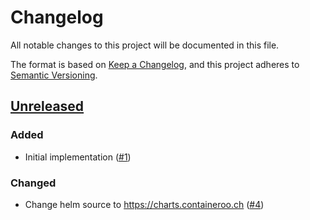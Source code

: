 # Changelog
All notable changes to this project will be documented in this file.

The format is based on [Keep a Changelog](https://keepachangelog.com/en/1.0.0/),
and this project adheres to [Semantic Versioning](https://semver.org/spec/v2.0.0.html).

## [Unreleased]
### Added

- Initial implementation ([#1])

### Changed

- Change helm source to https://charts.containeroo.ch ([#4])

[Unreleased]: https://github.com/projectsyn/component-nfs-client-provisioner/compare/1dee7be0a89165228756f70a106e8d8f62cbf5eb...HEAD
[#1]: https://github.com/projectsyn/component-nfs-client-provisioner/pull/1
[#4]: https://github.com/projectsyn/component-nfs-client-provisioner/pull/4
